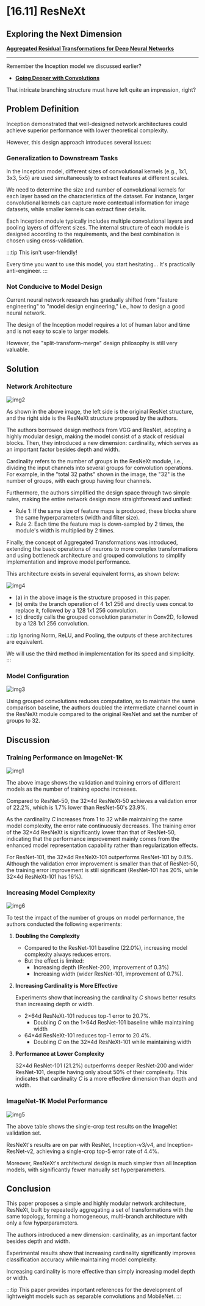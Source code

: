 # [16.11] ResNeXt

## Exploring the Next Dimension

[**Aggregated Residual Transformations for Deep Neural Networks**](https://arxiv.org/abs/1611.05431)

---

Remember the Inception model we discussed earlier?

- [**Going Deeper with Convolutions**](https://arxiv.org/abs/1409.4842)

That intricate branching structure must have left quite an impression, right?

## Problem Definition

Inception demonstrated that well-designed network architectures could achieve superior performance with lower theoretical complexity.

However, this design approach introduces several issues:

### Generalization to Downstream Tasks

In the Inception model, different sizes of convolutional kernels (e.g., 1x1, 3x3, 5x5) are used simultaneously to extract features at different scales.

We need to determine the size and number of convolutional kernels for each layer based on the characteristics of the dataset. For instance, larger convolutional kernels can capture more contextual information for image datasets, while smaller kernels can extract finer details.

Each Inception module typically includes multiple convolutional layers and pooling layers of different sizes. The internal structure of each module is designed according to the requirements, and the best combination is chosen using cross-validation.

:::tip
This isn't user-friendly!

Every time you want to use this model, you start hesitating... It's practically anti-engineer.
:::

### Not Conducive to Model Design

Current neural network research has gradually shifted from "feature engineering" to "model design engineering," i.e., how to design a good neural network.

The design of the Inception model requires a lot of human labor and time and is not easy to scale to larger models.

However, the "split-transform-merge" design philosophy is still very valuable.

## Solution

### Network Architecture

![img2](./img/img2.jpg)

As shown in the above image, the left side is the original ResNet structure, and the right side is the ResNeXt structure proposed by the authors.

The authors borrowed design methods from VGG and ResNet, adopting a highly modular design, making the model consist of a stack of residual blocks. Then, they introduced a new dimension: cardinality, which serves as an important factor besides depth and width.

Cardinality refers to the number of groups in the ResNeXt module, i.e., dividing the input channels into several groups for convolution operations. For example, in the "total 32 paths" shown in the image, the "32" is the number of groups, with each group having four channels.

Furthermore, the authors simplified the design space through two simple rules, making the entire network design more straightforward and unified:

- Rule 1: If the same size of feature maps is produced, these blocks share the same hyperparameters (width and filter size).
- Rule 2: Each time the feature map is down-sampled by 2 times, the module's width is multiplied by 2 times.

Finally, the concept of Aggregated Transformations was introduced, extending the basic operations of neurons to more complex transformations and using bottleneck architecture and grouped convolutions to simplify implementation and improve model performance.

This architecture exists in several equivalent forms, as shown below:

![img4](./img/img4.jpg)

- (a) in the above image is the structure proposed in this paper.
- (b) omits the branch operation of 4 1x1 256 and directly uses concat to replace it, followed by a 128 1x1 256 convolution.
- (c) directly calls the grouped convolution parameter in Conv2D, followed by a 128 1x1 256 convolution.

:::tip
Ignoring Norm, ReLU, and Pooling, the outputs of these architectures are equivalent.

We will use the third method in implementation for its speed and simplicity.
:::

### Model Configuration

![img3](./img/img3.jpg)

Using grouped convolutions reduces computation, so to maintain the same comparison baseline, the authors doubled the intermediate channel count in the ResNeXt module compared to the original ResNet and set the number of groups to 32.

## Discussion

### Training Performance on ImageNet-1K

![img1](./img/img1.jpg)

The above image shows the validation and training errors of different models as the number of training epochs increases.

Compared to ResNet-50, the 32×4d ResNeXt-50 achieves a validation error of 22.2%, which is 1.7% lower than ResNet-50's 23.9%.

As the cardinality $C$ increases from 1 to 32 while maintaining the same model complexity, the error rate continuously decreases. The training error of the 32×4d ResNeXt is significantly lower than that of ResNet-50, indicating that the performance improvement mainly comes from the enhanced model representation capability rather than regularization effects.

For ResNet-101, the 32×4d ResNeXt-101 outperforms ResNet-101 by 0.8%. Although the validation error improvement is smaller than that of ResNet-50, the training error improvement is still significant (ResNet-101 has 20%, while 32×4d ResNeXt-101 has 16%).

### Increasing Model Complexity

![img6](./img/img6.jpg)

To test the impact of the number of groups on model performance, the authors conducted the following experiments:

1. **Doubling the Complexity**

   - Compared to the ResNet-101 baseline (22.0%), increasing model complexity always reduces errors.
   - But the effect is limited:
     - Increasing depth (ResNet-200, improvement of 0.3%)
     - Increasing width (wider ResNet-101, improvement of 0.7%).

2. **Increasing Cardinality is More Effective**

   Experiments show that increasing the cardinality $C$ shows better results than increasing depth or width.

   - 2×64d ResNeXt-101 reduces top-1 error to 20.7%.
     - Doubling $C$ on the 1×64d ResNet-101 baseline while maintaining width
   - 64×4d ResNeXt-101 reduces top-1 error to 20.4%.
     - Doubling $C$ on the 32×4d ResNeXt-101 while maintaining width

3. **Performance at Lower Complexity**

   32×4d ResNet-101 (21.2%) outperforms deeper ResNet-200 and wider ResNet-101, despite having only about 50% of their complexity. This indicates that cardinality $C$ is a more effective dimension than depth and width.

### ImageNet-1K Model Performance

![img5](./img/img5.jpg)

The above table shows the single-crop test results on the ImageNet validation set.

ResNeXt's results are on par with ResNet, Inception-v3/v4, and Inception-ResNet-v2, achieving a single-crop top-5 error rate of 4.4%.

Moreover, ResNeXt's architectural design is much simpler than all Inception models, with significantly fewer manually set hyperparameters.

## Conclusion

This paper proposes a simple and highly modular network architecture, ResNeXt, built by repeatedly aggregating a set of transformations with the same topology, forming a homogeneous, multi-branch architecture with only a few hyperparameters.

The authors introduced a new dimension: cardinality, as an important factor besides depth and width.

Experimental results show that increasing cardinality significantly improves classification accuracy while maintaining model complexity.

Increasing cardinality is more effective than simply increasing model depth or width.

:::tip
This paper provides important references for the development of lightweight models such as separable convolutions and MobileNet.
:::
